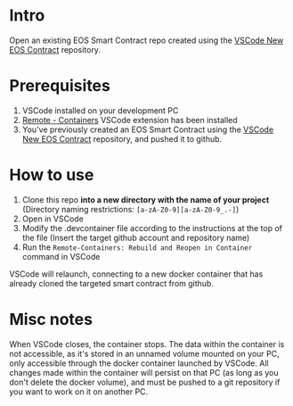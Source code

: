 # Intro
Open an existing EOS Smart Contract repo created using the [VSCode New EOS Contract](https://github.com/EOSPowerNetwork/vscode-new-eos-contract) repository.

# Prerequisites
1. VSCode installed on your development PC
2. [Remote - Containers](https://marketplace.visualstudio.com/items?itemName=ms-vscode-remote.remote-containers) VSCode extension has been installed
3. You've previously created an EOS Smart Contract using the [VSCode New EOS Contract](https://github.com/EOSPowerNetwork/vscode-new-eos-contract) repository, and pushed it to github.
# How to use
1. Clone this repo **into a new directory with the name of your project** (Directory naming restrictions: ```[a-zA-Z0-9][a-zA-Z0-9_.-]```)
2. Open in VSCode
3. Modify the .devcontainer file according to the instructions at the top of the file (Insert the target github account and repository name)
4. Run the ```Remote-Containers: Rebuild and Reopen in Container``` command in VSCode

VSCode will relaunch, connecting to a new docker container that has already cloned the targeted smart contract from github.

# Misc notes
When VSCode closes, the container stops. The data within the container is not accessible, as it's stored in an unnamed volume mounted on your PC, only accessible through the docker container launched by VSCode.
All changes made within the container will persist on that PC (as long as you don't delete the docker volume), and must be pushed to a git repository if you want to work on it on another PC.
